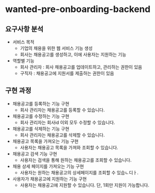 # wanted-pre-onboarding-backend
## 요구사항 분석
- 서비스 목적
	- 기업의 채용을 위한 웹 서비스 기능 생성
	- 회사는 채용공고를 생성하고, 이에 사용자는 지원하는 기능
- 역할별 기능
	- 회사 관리자 : 회사 채용공고를 업데이트하고, 관리하는 권한이 있음
	- 구직자 : 채용공고에 지원서를 제출하는 권한이 있음
## 구현 과정
- 채용공고를 등록하는 기능 구현
	- 회사 관리자는 채용공고를 등록할 수 있습니다.
- 채용공고를 수정하는 기능 구현
	- 회사 관리자는 회사id 이외 모두 수정할 수 있습니다.
- 채용공고를 삭제하는 기능 구현
	- 회사 관리자는 채용공고를 삭제할 수 있습니다.
- 채용공고 목록을 가져오는 기능 구현
	- 사용자는 채용공고 목록을 가져와 조회할 수 있습니다.
- 채용공고 검색 기능 구현
	- 사용자는 검색을 통해 원하는 채용공고를 조회할 수 있습니다.
- 채용 상세 페이지를 가져오는 기능 구현
	- 사용자는 원하는 채용공고의 상세페이지를 조회할 수 있습ㄴ디ㅏ.
- 사용자가 채용공고에 지원하는 기능 구현
	- 사용자는 채용공고에 지원할 수 있습니다. 단, 1회만 지원이 가능합니다.
